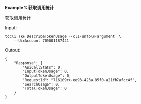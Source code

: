 **Example 1: 获取调用统计**

获取调用统计

Input: 

```
tccli lke DescribeTokenUsage --cli-unfold-argument  \
    --UinAccount 700001187441
```

Output: 
```
{
    "Response": {
        "ApiCallStats": 0,
        "InputTokenUsage": 0,
        "OutputTokenUsage": 0,
        "RequestId": "716109cc-ee93-423a-85f0-a21fb7afcc4f",
        "SearchUsage": 0,
        "TotalTokenUsage": 0
    }
}
```

